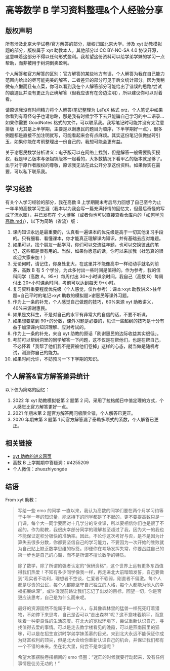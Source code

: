 # 高等数学 B 学习资料整理&个人经验分享

## 版权声明

所有涉及北京大学试卷/官方解答的部分，版权归属北京大学。涉及 xyt 助教模拟题的部分，版权属于 xyt 助教本人。其他部分以 CC BY-NC-SA 4.0 协议开源，这意味着这部分不得以任何形式盈利。我希望这份资料可以给学弟学妹的学习一点帮助，而非被用于树洞倒卖盈利。

个人解答和官方解答的区别：官方解答的某些地方有误，个人解答为我在自己能力范围内给出的尽可能完美的解答，二者差异的部分可见于后文统计部分。因为我稍微有点懒而且有点菜，你可以看到我在个人解答部分可能给出了错误的思路/尝试的痕迹且并没有更正为正确解答（但我应该有在旁边注明），所以建议你可以对着看。

请原谅我没有时间精力将个人解答/笔记整理为 LaTeX 格式 orz，个人笔记中如果你看到有奇怪句子也请忽略，那是我有时候学不下去只能骗自己学习的中二语录... 如果你需要 GoodNotes 格式的文件，可以联系我。我写笔记时可能并没有太注意排版（尤其是上半学期，主要是以谢惠民的题目为顺序，下半学期好一点），很多例题都是直接不加注明就写，可能看起来会有点麻烦。其实这份笔记仅做抛砖引玉，如果你能在考前整理出一份自己的，我想可能会更有益。

关于谢惠民数学分析讲义：电子版可以在网络上找到，但是解答一般需要购买授权，我是甲乙版本与张祖锦版本一起看的，大多数情况下看甲乙的版本就足够了。出于对于原作者版权的尊敬，原谅我无法在此公开分享这份资料。如果你实在需要，可以私下联系我。

## 学习经验

有关个人学习经验的部分，我在高数 B 上学期期末考后尽力回想了自己至今为止一年半的高数学习生涯（我本以为我会写一篇充满抒情的回忆文，但最后奇怪的写成了流水账），并已发布在 [个人博客](https://arthals.ink/?p=180)（或者你也可以直接查看仓库内的「[如何学习高数.md](https://github.com/zhuozhiyongde/Advanced-Mathematics-B-2022Fall-PKU/blob/master/%E5%A6%82%E4%BD%95%E5%AD%A6%E4%B9%A0%E9%AB%98%E6%95%B0.md)」），以下为简略（省流）版：

1. 课内知识永远是最重要的，认真看一遍课本的优先级是高于一切其他复习手段的。只有细看、看懂课本，你才能真正理解课内知识，并有基础去应对难题。
2. 如果可以，找个朋友一起学习，你们可以交流往年题，也可以交换彼此的笔记，这些都是很有用的。当然，如果你愿意的话，你可以来加我（社恐真的很欢迎大家来加！）
3. 无论何时，请记住，你身处北大，在这里并不能像高中一样动动手就名列前茅，高数 B 有 5 个学分，为此多付出一些时间是值得的。作为参考，我的信科同学（高数 A，95+）每周付出 30+小时课余时间，我自己（高数 B）每周付出 20+小时课余时间，考前可以达到每天 9+小时。
4. 复习资料重要程度优先级（个人感觉，仅作参考）：课本>xyt 助教讲义>往年题≈自己平时的笔记>xyt 助教的模拟题>谢惠民等课外习题。
5. 作为上一条的补充，个人感觉自己做题的技巧，60%来源 xyt 助教讲义，40%来源谢惠民。
6. 如果是文科生，不是对自己的水平有非常大的自信的话，不要不听课。
7. 如果想要拿到 90+的分数，课外习题是必要的，见识一些超纲的技巧是十分有益于加深课内知识理解、应对考试的。
8. 作为上一条的补充，来自 xyt 助教的原话「刷谢惠民的边际收益其实很低」。
9. 考前可以帮树洞里的同学解答一下问题，这不仅是在帮他们，也是在帮自己，不必怀着「我帮了他们我不是要被他们卷掉」这样的心态，就当做是随机考试，测测你自己的能力。
10. 如果时间允许，不妨预习一下下学期的知识。

## 个人解答&官方解答差异统计

以下仅为简略的回忆：

1. 2022 年 xyt 助教模拟卷第 2 题第 2 问，采用了拉格朗日中值定理的方式，个人感觉比官方解答更好一点。
2. 2021 年期末第 2 题官方解答两问极限全错，个人解答已更正。
3. 2020 年期末第 3 题第 1 问官方解答漏了泰勒多项式的系数，个人解答已更正。

## 相关链接

* [xyt 助教的讲义网页](https://darkoxie.github.io/)
* 高数 B 上学期期中答疑洞：#4255209
* 个人微信：zhuozhiyongde

## 结语

From xyt 助教：

> 写给一些 emo 的同学   一直以来，我认为高数的同学们要在两个月学习约等于中学一年的知识量，能坚持下的同学都是了不起的，更不要提高数只是一门课，每个大一同学要面对十几学分的专业课，所以要相信你们也是很了不起的。作为助教，我很庆幸部分同学的理解甚至超过了我，因为大一的我也不能保证定积分极快的准确率。因此，不论你这次考好与否，是不是因为计算失去很多分数，你都要坚信自己的学习能力，不要因为一次开始的胜败就为自己贴上缺乏数学思维的标签。即便你在考场发挥失常，你要战胜自己的第一步也是自己的心魔，而不是所谓不擅长数学的特质。
>
> 除了数学，除了所谓的强者认定的“保研资格”，这个世界上远有更多东西值得我们热爱！不知有多少同学像我一样，再走进北大前暗暗发誓，自己要做到“现实者不功利，理想者不空谈，仁爱者不软弱，刚直者不偏激。每个人都是尽责的公民，每个人都能坚守自己独立的人格，每个人都能为他人的幸福拓展纵深”，或许漫漫前路让我们忘记了出发的目标，回望一切，你是否更应该思考，自己是为什么而来呢。
>
> 最好的资源固然不能属于每一个人，与其像森林里的猛兽一样死死盯着猎物，不如停下来思考，自己是否可以“走出森林”呢？这不意味着躺平，而意味着一种更良性的生活态度。在北大的宽松环境下，尝试重新认识自己，寻找值得去爱的事情。可以是走去教学楼看见的晚霞，可以是燕南园里的猫咪，可以是在招生宣讲时学弟学妹羡慕的目光。来到北大永远不能保证你成为财富权利的顶尖，但是北大会给你重新认识自己的机会，并保证我们都有一个不错的未来。坐在北大里，何尝不是幸运呢？
>
> 希望大家摆脱卷摆相间的 emo 怪圈：“迷茫的时候就要行动起来，没有任何事情是徒劳无功的！”